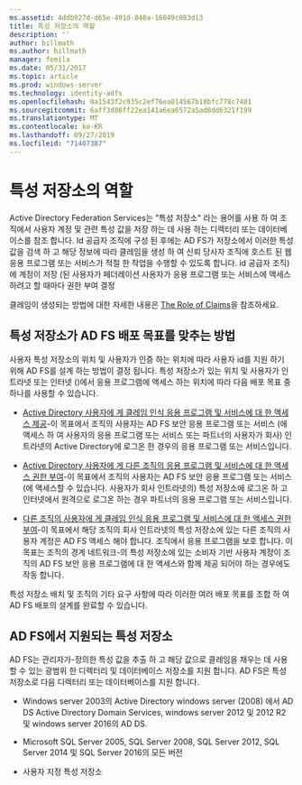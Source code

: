 ```yaml
---
ms.assetid: 4ddb927d-d65e-491d-840a-16049c083d13
title: 특성 저장소의 역할
description: ''
author: billmath
ms.author: billmath
manager: femila
ms.date: 05/31/2017
ms.topic: article
ms.prod: windows-server
ms.technology: identity-adfs
ms.openlocfilehash: 0a1543f2c935c2ef76ea014567b18bfc778c7401
ms.sourcegitcommit: 6aff3d88ff22ea141a6ea6572a5ad8dd6321f199
ms.translationtype: MT
ms.contentlocale: ko-KR
ms.lasthandoff: 09/27/2019
ms.locfileid: "71407387"
---
```

# <a name="the-role-of-attribute-stores"></a>특성 저장소의 역할
Active Directory Federation Services는 "특성 저장소" 라는 용어를 사용 하 여 조직에서 사용자 계정 및 관련 특성 값을 저장 하는 데 사용 하는 디렉터리 또는 데이터베이스를 참조 합니다. Id 공급자 조직에 구성 된 후에는 AD FS가 저장소에서 이러한 특성 값을 검색 하 고 해당 정보에 따라 클레임을 생성 하 여 신뢰 당사자 조직에 호스트 된 웹 응용 프로그램 또는 서비스가 적절 한 작업을 수행할 수 있도록 합니다. id 공급자 조직\) 에 계정이 저장 \(된 사용자가 페더레이션 사용자가 응용 프로그램 또는 서비스에 액세스 하려고 할 때마다 권한 부여 결정  
  
클레임이 생성되는 방법에 대한 자세한 내용은 [The Role of Claims](The-Role-of-Claims.md)을 참조하세요.  
  
## <a name="how-attribute-stores-fit-in-with-your-ad-fs-deployment-goals"></a>특성 저장소가 AD FS 배포 목표를 맞추는 방법  
사용자 특성 저장소의 위치 및 사용자가 인증 하는 위치에 따라 사용자 id를 지원 하기 위해 AD FS를 설계 하는 방법이 결정 됩니다. 특성 저장소가 있는 위치 및 사용자가 인트라넷 또는 인터넷 \(\)에서 응용 프로그램에 액세스 하는 위치에 따라 다음 배포 목표 중 하나를 사용할 수 있습니다.  
  
-   [Active Directory 사용자에 게 클레임 인식 응용 프로그램 및 서비스에 대 한 액세스 제공](https://technet.microsoft.com/library/dd807071.aspx)-이 목표에서 조직의 사용자는 AD FS 보안 응용 프로그램 또는 서비스 \(에 액세스 하 여 사용자의 응용 프로그램 또는 서비스 또는 파트너의 사용자가 회사\) 인트라넷의 Active Directory에 로그온 한 경우의 응용 프로그램 또는 서비스입니다.  
  
-   [Active Directory 사용자에 게 다른 조직의 응용 프로그램 및 서비스에 대 한 액세스 권한 부여](https://technet.microsoft.com/library/dd807123.aspx)-이 목표에서 조직의 사용자는 AD FS 보안 응용 프로그램 또는 서비스 \(에 액세스할 수 있습니다. 사용자가 회사 인트라넷의\) 특성 저장소에 로그온 하 고 인터넷에서 원격으로 로그온 하는 경우 파트너의 응용 프로그램 또는 서비스입니다.  
  
-   [다른 조직의 사용자에 게 클레임 인식 응용 프로그램 및 서비스에 대 한 액세스 권한 부여](https://technet.microsoft.com/library/dd807099.aspx)-이 목표에서 해당 조직의 회사 인트라넷의 특성 저장소에 있는 다른 조직의 사용자 계정은 AD FS 액세스 해야 합니다. 조직에서 응용 프로그램을 보호 합니다. 이 목표는 조직의 경계 네트워크\-의 특성 저장소에 있는 소비자 기반 사용자 계정이 조직의 AD FS 보안 응용 프로그램에 대 한 액세스와 함께 제공 되어야 하는 경우에도 작동 합니다.  
  
특성 저장소 배치 및 조직의 기타 요구 사항에 따라 이러한 여러 배포 목표를 조합 하 여 AD FS 배포의 설계를 완료할 수 있습니다.  
  
## <a name="attribute-stores-that-are-supported-by-ad-fs"></a>AD FS에서 지원되는 특성 저장소  
AD FS는 관리자가\-정의한 특성 값을 추출 하 고 해당 값으로 클레임을 채우는 데 사용할 수 있는 광범위 한 디렉터리 및 데이터베이스 저장소를 지원 합니다. AD FS은 특성 저장소로 다음 디렉터리 또는 데이터베이스를 지원 합니다.  
  
-   Windows server 2003의 Active Directory windows server \(2008\) 에서 AD DS Active Directory Domain Services, windows server 2012 및 2012 R2 및 windows server 2016의 AD DS. 
  
-   Microsoft SQL Server 2005, SQL Server 2008, SQL Server 2012, SQL Server 2014 및 SQL Server 2016의 모든 버전  
  
-   사용자 지정 특성 저장소  
  

